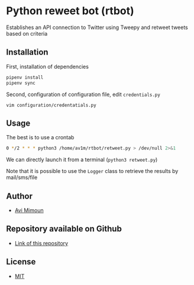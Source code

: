 # Python reweet bot (rtbot)

Establishes an API connection to Twitter using Tweepy and retweet tweets based on criteria

## Installation

First, installation of dependencies

```bash
pipenv install
pipenv sync
```

Second, configuration of configuration file, edit `credentials.py`

`vim configuration/credentatials.py `

## Usage

The best is to use a crontab
```bash
0 */2 * * * python3 /home/av1m/rtbot/retweet.py > /dev/null 2>&1
```

We can directly launch it from a terminal (`python3 retweet.py`)

Note that it is possible to use the `Logger` class to retrieve the results by mail/sms/file  

## Author

* [Avi Mimoun](https://www.github.com/av1m)

## Repository available on Github

* [Link of this repository](https://github.com/av1m/rtbot)

## License

* [MIT](https://github.com/av1m/python-retweet/blob/master/LICENSE)